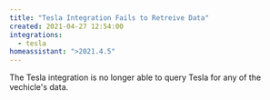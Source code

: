 ```yaml
---
title: "Tesla Integration Fails to Retreive Data"
created: 2021-04-27 12:54:00
integrations:
  - tesla
homeassistant: ">2021.4.5"
---
```



The Tesla integration is no longer able to query Tesla for any of the vechicle's data.
